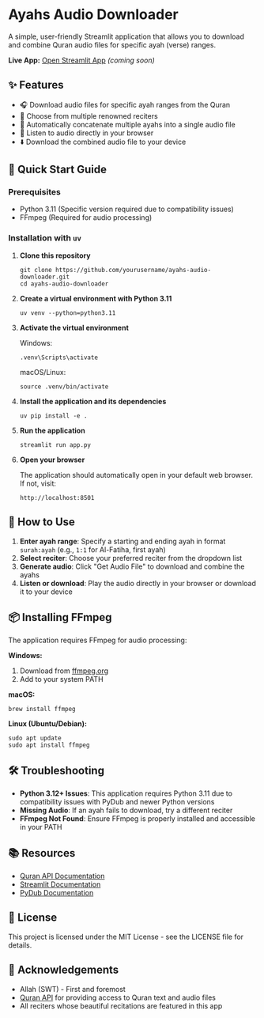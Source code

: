 # Ayahs Audio Downloader

A simple, user-friendly Streamlit application that allows you to download and combine Quran audio files for specific ayah (verse) ranges.

**Live App:** [Open Streamlit App](https://placeholder-streamlit-app-url.streamlit.app) *(coming soon)*


## ✨ Features

- 🎧 Download audio files for specific ayah ranges from the Quran
- 👥 Choose from multiple renowned reciters
- 🔄 Automatically concatenate multiple ayahs into a single audio file
- 🎵 Listen to audio directly in your browser
- ⬇️ Download the combined audio file to your device

## 🚀 Quick Start Guide

### Prerequisites

- Python 3.11 (Specific version required due to compatibility issues)
- FFmpeg (Required for audio processing)

### Installation with `uv`

1. **Clone this repository**

   ```
   git clone https://github.com/yourusername/ayahs-audio-downloader.git
   cd ayahs-audio-downloader
   ```

2. **Create a virtual environment with Python 3.11**

   ```
   uv venv --python=python3.11
   ```

3. **Activate the virtual environment**

   Windows:
   ```
   .venv\Scripts\activate
   ```
   
   macOS/Linux:
   ```
   source .venv/bin/activate
   ```

4. **Install the application and its dependencies**

   ```
   uv pip install -e .
   ```

5. **Run the application**

   ```
   streamlit run app.py
   ```

6. **Open your browser**
   
   The application should automatically open in your default web browser. If not, visit:
   ```
   http://localhost:8501
   ```

## 🎯 How to Use

1. **Enter ayah range**: Specify a starting and ending ayah in format `surah:ayah` (e.g., `1:1` for Al-Fatiha, first ayah)
2. **Select reciter**: Choose your preferred reciter from the dropdown list
3. **Generate audio**: Click "Get Audio File" to download and combine the ayahs
4. **Listen or download**: Play the audio directly in your browser or download it to your device

## 📦 Installing FFmpeg

The application requires FFmpeg for audio processing:

**Windows:**
1. Download from [ffmpeg.org](https://ffmpeg.org/download.html)
2. Add to your system PATH

**macOS:**
```
brew install ffmpeg
```

**Linux (Ubuntu/Debian):**
```
sudo apt update
sudo apt install ffmpeg
```

## 🛠️ Troubleshooting

- **Python 3.12+ Issues**: This application requires Python 3.11 due to compatibility issues with PyDub and newer Python versions
- **Missing Audio**: If an ayah fails to download, try a different reciter
- **FFmpeg Not Found**: Ensure FFmpeg is properly installed and accessible in your PATH

## 📚 Resources

- [Quran API Documentation](https://quranapi.pages.dev)
- [Streamlit Documentation](https://docs.streamlit.io)
- [PyDub Documentation](https://github.com/jiaaro/pydub)

## 📄 License

This project is licensed under the MIT License - see the LICENSE file for details.

## 🙏 Acknowledgements

- Allah (SWT) - First and foremost
- [Quran API](https://quranapi.pages.dev) for providing access to Quran text and audio files
- All reciters whose beautiful recitations are featured in this app